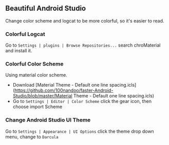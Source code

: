## Beautiful Android Studio
Change color scheme and logcat to be more colorful, so it's easier to read.

### Colorful Logcat
Go to `Settings | plugins | Browse Repositories...` search chroMaterial and install it.

### Colorful Color Scheme
Using material color scheme.
* Download [Material Theme - Default one line spacing.icls](https://github.com/100nandoo/faster-Android-Studio/blob/master/Material Theme - Default one line spacing.icls)
* Go to `Settings | Editor | Color Scheme` click the gear icon, then choose import Scheme

### Change Android Studio UI Theme
Go to `Settings | Appearance | UI Options` click the theme drop down menu, change to `Darcula`